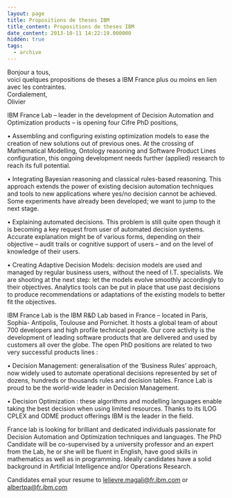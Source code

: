 ```yaml
---
layout: page
title: Propositions de theses IBM
title_content: Propositions de theses IBM
date_content: 2013-10-11 14:22:19.000000
hidden: true
tags:
  - archive
---
```

Bonjour a tous,  
voici quelques propositions de theses a IBM France plus ou moins en lien avec
les contraintes.  
Cordialement,  
Olivier



IBM France Lab – leader in the development of Decision Automation and
Optimization products – is opening four Cifre PhD positions,



• Assembling and configuring existing optimization models to ease the creation
of new solutions out of previous ones. At the crossing of Mathematical
Modelling, Ontology reasoning and Software Product Lines configuration, this
ongoing development needs further (applied) research to reach its full
potential.



• Integrating Bayesian reasoning and classical rules-based reasoning. This
approach extends the power of existing decision automation techniques and
tools to new applications where yes/no decision cannot be achieved. Some
experiments have already been developed; we want to jump to the next stage.



• Explaining automated decisions. This problem is still quite open though it
is becoming a key request from user of automated decision systems. Accurate
explanation might be of various forms, depending on their objective – audit
trails or cognitive support of users – and on the level of knowledge of their
users.



• Creating Adaptive Decision Models: decision models are used and managed by
regular business users, without the need of I.T. specialists. We are shooting
at the next step: let the models evolve smoothly accordingly to their
objectives. Analytics tools can be put in place that use past decisions to
produce recommendations or adaptations of the existing models to better fit
the objectives.



IBM France Lab is the IBM R&D Lab based in France – located in Paris, Sophia-
Antipolis, Toulouse and Pornichet. It hosts a global team of about 700
developers and high profile technical people. Our core activity is the
development of leading software products that are delivered and used by
customers all over the globe. The open PhD positions are related to two very
successful products lines :



• Decision Management: generalisation of the ‘Business Rules’ approach, now
widely used to automate operational decisions represented by set of dozens,
hundreds or thousands rules and decision tables. France Lab is proud to be the
world-wide leader in Decision Management.



• Decision Optimization : these algorithms and modelling languages enable
taking the best decision when using limited resources. Thanks to its ILOG
CPLEX and ODME product offerings IBM is the leader in the field.



France lab is looking for brilliant and dedicated individuals passionate for
Decision Automation and Optimization techniques and languages. The PhD
Candidate will be co-supervised by a university professor and an expert from
the Lab, he or she will be fluent in English, have good skills in mathematics
as well as in programming. Ideally candidates have a solid background in
Artificial Intelligence and/or Operations Research.



Candidates email your resume to lelievre.magali@fr.ibm.com or
albertpa@fr.ibm.com

